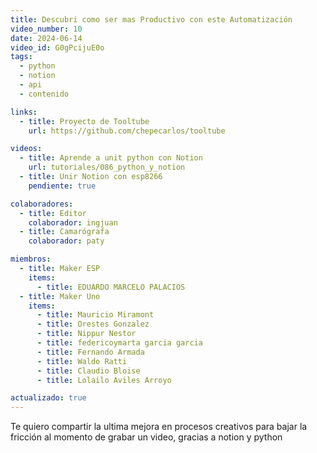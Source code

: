 ```yaml
---
title: Descubri como ser mas Productivo con este Automatización
video_number: 10
date: 2024-06-14
video_id: G0gPcijuE0o
tags:
  - python
  - notion
  - api
  - contenido

links:
  - title: Proyecto de Tooltube 
    url: https://github.com/chepecarlos/tooltube

videos:
  - title: Aprende a unit python con Notion
    url: tutoriales/086_python_y_notion
  - title: Unir Notion con esp8266
    pendiente: true

colaboradores:
  - title: Editor
    colaborador: ingjuan
  - title: Camarógrafa
    colaborador: paty

miembros:
  - title: Maker ESP
    items:
      - title: EDUARDO MARCELO PALACIOS
  - title: Maker Uno
    items:
      - title: Mauricio Miramont
      - title: Orestes Gonzalez
      - title: Nippur Nestor
      - title: federicoymarta garcia garcia
      - title: Fernando Armada
      - title: Waldo Ratti
      - title: Claudio Bloise
      - title: Lolailo Aviles Arroyo

actualizado: true
---
```


Te quiero compartir la ultima mejora en procesos creativos para bajar la fricción al momento de grabar un video, gracias a notion y python
